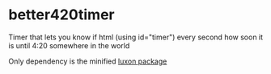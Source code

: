 # better420timer
Timer that lets you know if html (using id="timer") every second how soon it is until 4:20 somewhere in the world

Only dependency is the minified [luxon package](https://moment.github.io/luxon/api-docs/index.html)
